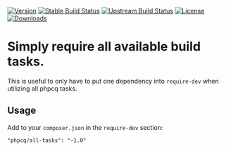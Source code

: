 [![Version](http://img.shields.io/packagist/v/phpcq/all-tasks.svg?style=flat-square)](https://packagist.org/packages/phpcq/all-tasks)
[![Stable Build Status](http://img.shields.io/travis/phpcq/all-tasks/master.svg?style=flat-square)](https://travis-ci.org/phpcq/all-tasks)
[![Upstream Build Status](http://img.shields.io/travis/phpcq/all-tasks/develop.svg?style=flat-square)](https://travis-ci.org/phpcq/all-tasks)
[![License](http://img.shields.io/packagist/l/phpcq/all-tasks.svg?style=flat-square)](https://github.com/phpcq/all-tasks/blob/master/LICENSE)
[![Downloads](http://img.shields.io/packagist/dt/phpcq/all-tasks.svg?style=flat-square)](https://packagist.org/packages/phpcq/all-tasks)

Simply require all available build tasks.
=========================================

This is useful to only have to put one dependency into `require-dev` when utilizing all phpcq tasks.

Usage
-----

Add to your `composer.json` in the `require-dev` section:

```
"phpcq/all-tasks": "~1.0"
```
